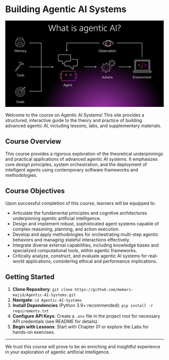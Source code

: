 # Building Agentic AI Systems

![Banner](./image.png)

Welcome to the course on Agentic AI Systems! This site provides a structured, interactive guide to the theory and practice of building advanced agentic AI, including lessons, labs, and supplementary materials.

## Course Overview

This course provides a rigorous exploration of the theoretical underpinnings and practical applications of advanced agentic AI systems. It emphasizes core design principles, system orchestration, and the deployment of intelligent agents using contemporary software frameworks and methodologies.

## Course Objectives

Upon successful completion of this course, learners will be equipped to:
- Articulate the fundamental principles and cognitive architectures underpinning agentic artificial intelligence.
- Design and implement robust, sophisticated agent systems capable of complex reasoning, planning, and action execution.
- Develop and apply methodologies for orchestrating multi-step agentic behaviors and managing stateful interactions effectively.
- Integrate diverse external capabilities, including knowledge bases and specialized computational tools, within agentic frameworks.
- Critically analyze, construct, and evaluate agentic AI systems for real-world applications, considering ethical and performance implications.

## Getting Started

1. **Clone Repository**: `git clone https://github.com/memari-majid/Agentic-AI-Systems.git`
2. **Navigate**: `cd Agentic-AI-Systems`
3. **Install Dependencies** (Python 3.9+ recommended): `pip install -r requirements.txt`
4. **Configure API Keys**: Create a `.env` file in the project root for necessary API credentials (see README for details).
5. **Begin with Lessons**: Start with Chapter 01 or explore the Labs for hands-on exercises.

---

We trust this course will prove to be an enriching and insightful experience in your exploration of agentic artificial intelligence. 